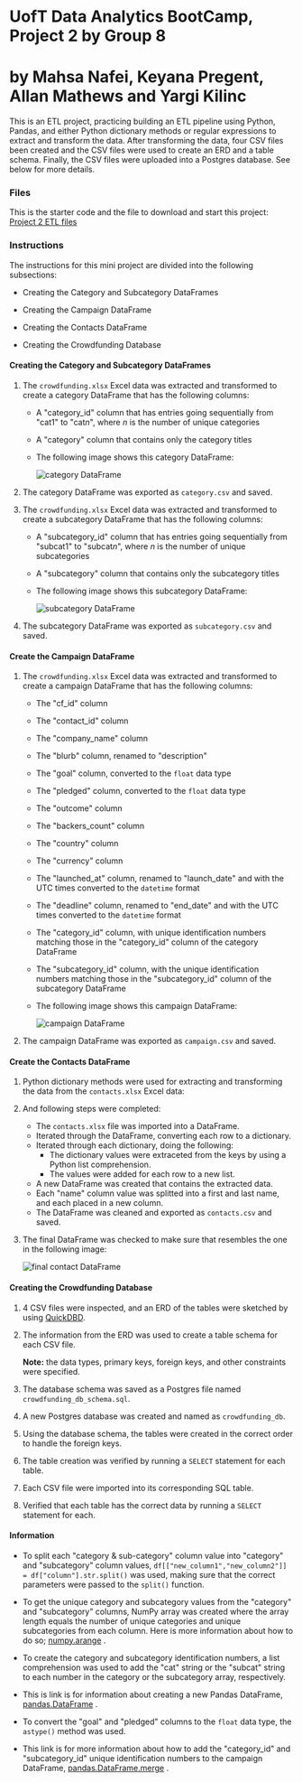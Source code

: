 # UofT Data Analytics BootCamp, Project 2 by Group 8
# by Mahsa Nafei, Keyana Pregent, Allan Mathews and Yargi Kilinc

This is an ETL project, practicing building an ETL pipeline using Python, Pandas, and either Python dictionary methods or regular expressions to extract and transform the data. After transforming the data, four CSV files been created and the CSV files were used to create an ERD and a table schema. Finally, the CSV files were uploaded into a Postgres database. See below for more details.


### Files

This is the starter code and the file to download and start this project: <a href="https://static.bc-edx.com/data/dl-1-2/m13/lms/starter/Starter_Files.zip">Project 2 ETL files</a>


### Instructions

The instructions for this mini project are divided into the following subsections:

* Creating the Category and Subcategory DataFrames

* Creating the Campaign DataFrame

* Creating the Contacts DataFrame

* Creating the Crowdfunding Database


#### Creating the Category and Subcategory DataFrames

1. The `crowdfunding.xlsx` Excel data was extracted and transformed to create a category DataFrame that has the following columns:

    * A "category_id" column that has entries going sequentially from "cat1" to "cat*n*", where *n* is the number of unique categories
    
    * A "category" column that contains only the category titles

    * The following image shows this category DataFrame:

        ![category DataFrame](https://static.bc-edx.com/data/dl-1-2/m13/lms/img/category_DataFrame.png)


2. The category DataFrame was exported as `category.csv` and saved.


3. The `crowdfunding.xlsx` Excel data was extracted and transformed to create a subcategory DataFrame that has the following columns:

    * A "subcategory_id" column that has entries going sequentially from "subcat1" to "subcat*n*", where *n* is the number of unique subcategories

    * A "subcategory" column that contains only the subcategory titles

    * The following image shows this subcategory DataFrame:

        ![subcategory DataFrame](https://static.bc-edx.com/data/dl-1-2/m13/lms/img/subcategory_DataFrame.png)


4. The subcategory DataFrame was exported as `subcategory.csv` and saved.


#### Create the Campaign DataFrame

1. The `crowdfunding.xlsx` Excel data was extracted and transformed to create a campaign DataFrame that has the following columns:

    * The "cf_id" column
    * The "contact_id" column
    * The "company_name" column
    * The "blurb" column, renamed to "description"
    * The "goal" column, converted to the `float` data type
    * The "pledged" column, converted to the `float` data type
    * The "outcome" column
    * The "backers_count" column
    * The "country" column
    * The "currency" column
    * The "launched_at" column, renamed to "launch_date" and with the UTC times converted to the `datetime` format
    * The "deadline" column, renamed to "end_date" and with the UTC times converted to the `datetime` format
    * The "category_id" column, with unique identification numbers matching those in the "category_id" column of the category DataFrame
    * The "subcategory_id" column, with the unique identification numbers matching those in the "subcategory_id" column of the subcategory DataFrame

    * The following image shows this campaign DataFrame:

        ![campaign DataFrame](https://static.bc-edx.com/data/dl-1-2/m13/lms/img/campaign_DataFrame.png)


2. The campaign DataFrame was exported as `campaign.csv` and saved.


#### Create the Contacts DataFrame

1. Python dictionary methods were used for extracting and transforming the data from the `contacts.xlsx` Excel data:


2. And following steps were completed:

    * The `contacts.xlsx` file was imported into a DataFrame.
    * Iterated through the DataFrame, converting each row to a dictionary.
    * Iterated through each dictionary, doing the following:
      * The dictionary values were extraceted from the keys by using a Python list comprehension.
      * The values were added for each row to a new list.
    * A new DataFrame was created that contains the extracted data.
    * Each "name" column value was splitted into a first and last name, and each placed in a new column.
    * The DataFrame was cleaned and exported as `contacts.csv` and saved.


3. The final DataFrame was checked to make sure that resembles the one in the following image:

    ![final contact DataFrame](https://static.bc-edx.com/data/dl-1-2/m13/lms/img/contact_DataFrame_final.png)


#### Creating the Crowdfunding Database

1. 4 CSV files were inspected, and an ERD of the tables were sketched by using [QuickDBD](http://www.quickdatabasediagrams.com).


2. The information from the ERD was used to create a table schema for each CSV file.

    **Note:** the data types, primary keys, foreign keys, and other constraints were specified.


3. The database schema was saved as a Postgres file named `crowdfunding_db_schema.sql`.


4. A new Postgres database was created and named as `crowdfunding_db`.


5. Using the database schema, the tables were created in the correct order to handle the foreign keys.


6. The table creation was verified by running a `SELECT` statement for each table.


7. Each CSV file were imported into its corresponding SQL table.


8. Verified that each table has the correct data by running a `SELECT` statement for each.


#### Information

* To split each "category & sub-category" column value into "category" and "subcategory" column values, `df[["new_column1","new_column2"]] = df["column"].str.split()` was used, making sure that the correct parameters were passed to the `split()` function.


* To get the unique category and subcategory values from the "category" and "subcategory" columns, NumPy array was created where the array length equals the number of unique categories and unique subcategories from each column. Here is more information about how to do so; [numpy.arange](https://numpy.org/doc/stable/reference/generated/numpy.arange.html) .


* To create the category and subcategory identification numbers, a list comprehension was used to add the "cat" string or the "subcat" string to each number in the category or the subcategory array, respectively.


* This is link is for information about creating a new Pandas DataFrame, [pandas.DataFrame](https://pandas.pydata.org/docs/reference/api/pandas.DataFrame.html) .


* To convert the "goal" and "pledged" columns to the `float` data type, the `astype()` method was used.


* This link is for more information about how to add the "category_id" and "subcategory_id" unique identification numbers to the campaign DataFrame, [pandas.DataFrame.merge](https://pandas.pydata.org/docs/reference/api/pandas.DataFrame.merge.html) .

